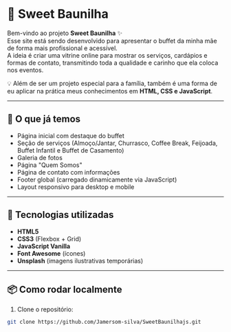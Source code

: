 # 🍰 Sweet Baunilha

Bem-vindo ao projeto **Sweet Baunilha** ✨  
Esse site está sendo desenvolvido para apresentar o buffet da minha mãe de forma mais profissional e acessível.  
A ideia é criar uma vitrine online para mostrar os serviços, cardápios e formas de contato, transmitindo toda a qualidade e carinho que ela coloca nos eventos.  

💡 Além de ser um projeto especial para a família, também é uma forma de eu aplicar na prática meus conhecimentos em **HTML, CSS e JavaScript**.

---

## 📌 O que já temos

- Página inicial com destaque do buffet  
- Seção de serviços (Almoço/Jantar, Churrasco, Coffee Break, Feijoada, Buffet Infantil e Buffet de Casamento)  
- Galeria de fotos  
- Página "Quem Somos"  
- Página de contato com informações  
- Footer global (carregado dinamicamente via JavaScript)  
- Layout responsivo para desktop e mobile  

---

## 🚀 Tecnologias utilizadas

- **HTML5**  
- **CSS3** (Flexbox + Grid)  
- **JavaScript Vanilla**  
- **Font Awesome** (ícones)  
- **Unsplash** (imagens ilustrativas temporárias)  

---

## 📦 Como rodar localmente

1. Clone o repositório:

```bash
git clone https://github.com/Jamersom-silva/SweetBaunilhajs.git
